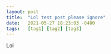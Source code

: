 ```yaml
---
layout: post
title:  "Lol test post please ignore"
date:   2021-05-27 18:23:03 -0400
tags:	[tag1] [tag2] [tag3]
---
```


Lol